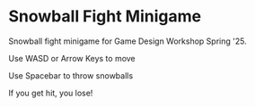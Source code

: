 # Snowball Fight Minigame
Snowball fight minigame for Game Design Workshop Spring '25.

Use WASD or Arrow Keys to move

Use Spacebar to throw snowballs

If you get hit, you lose!
